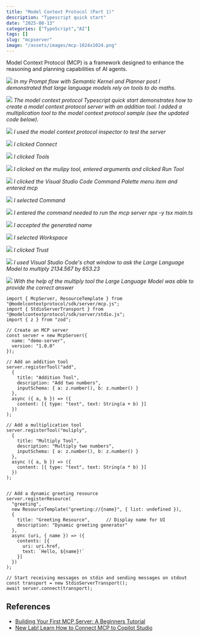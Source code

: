 ```yaml
---
title: "Model Context Protocol (Part 1)"
description: "Typescript quick start"
date: "2025-08-13"
categories: ["TypeScript","AI"]
tags: []
slug: "mcpserver"
image: "/assets/images/mcp-1024x1024.png"
---
```




Model Context Protocol (MCP) is a framework designed to enhance the reasoning and planning capabilities of AI agents.

![](/assets/images/mcpserver/screenshot202025-08-1320at2012.17.09e280afpm-2136x1248.png)
*In my Prompt flow with Semantic Kernel and Planner post I demonstrated that large language models rely on tools to do maths.*

![](/assets/images/mcpserver/screenshot202025-08-1320at201.17.25e280afpm-2136x1373.png)
*The model context protocol Typescript quick start demonstrates how to create a model context protocol server with an addition tool. I added a multiplication tool to the model context protocol sample (see the updated code below).*

![](/assets/images/mcpserver/screenshot202025-08-1320at2012.40.02e280afpm-2136x895.png)
*I used the model context protocol inspector to test the server*

![](/assets/images/mcpserver/screenshot202025-08-1320at2012.40.23e280afpm-2136x1380.png)
*I clicked Connect*

![](/assets/images/mcpserver/screenshot202025-08-1320at2012.40.34e280afpm-2136x1374.png)
*I clicked Tools*

![](/assets/images/mcpserver/screenshot202025-08-1320at2012.44.46e280afpm-2136x1377.png)
*I clicked on the mulipy tool, entered arguments and clicked Run Tool*

![](/assets/images/mcpserver/screenshot202025-08-1320at2012.47.03e280afpm-2136x432.png)
*I clicked the Visual Studio Code Command Palette menu item and entered mcp*

![](/assets/images/mcpserver/screenshot202025-08-1320at2012.47.21e280afpm-2136x328.png)
*I selected Command*

![](/assets/images/mcpserver/screenshot202025-08-1320at2012.48.16e280afpm-2136x407.png)
*I entered the command needed to run the mcp server npx -y tsx main.ts*

![](/assets/images/mcpserver/screenshot202025-08-1320at2012.48.46e280afpm-2136x301.png)
*I accepted the generated name*

![](/assets/images/mcpserver/screenshot202025-08-1320at2012.48.56e280afpm-2136x388.png)
*I selected Workspace*

![](/assets/images/mcpserver/screenshot202025-08-1320at2012.49.16e280afpm-1052x504.png)
*I clicked Trust*

![](/assets/images/mcpserver/screenshot202025-08-1320at2012.54.49e280afpm-2136x1263.png)
*I used Visual Studio Code's chat window to ask the Large Language Model to multiply 2134.567 by 653.23*

![](/assets/images/mcpserver/screenshot202025-08-1320at2012.55.18e280afpm-2136x1256.png)
*With the help of the multiply tool the Large Language Model was able to provide the correct answer*


```text
import { McpServer, ResourceTemplate } from "@modelcontextprotocol/sdk/server/mcp.js";
import { StdioServerTransport } from "@modelcontextprotocol/sdk/server/stdio.js";
import { z } from "zod";

// Create an MCP server
const server = new McpServer({
  name: "demo-server",
  version: "1.0.0"
});

// Add an addition tool
server.registerTool("add",
  {
    title: "Addition Tool",
    description: "Add two numbers",
    inputSchema: { a: z.number(), b: z.number() }
  },
  async ({ a, b }) => ({
    content: [{ type: "text", text: String(a + b) }]
  })
);

// Add a multiplication tool
server.registerTool("muliply",
  {
    title: "Multiply Tool",
    description: "Multiply two numbers",
    inputSchema: { a: z.number(), b: z.number() }
  },
  async ({ a, b }) => ({
    content: [{ type: "text", text: String(a * b) }]
  })
);


// Add a dynamic greeting resource
server.registerResource(
  "greeting",
  new ResourceTemplate("greeting://{name}", { list: undefined }),
  { 
    title: "Greeting Resource",      // Display name for UI
    description: "Dynamic greeting generator"
  },
  async (uri, { name }) => ({
    contents: [{
      uri: uri.href,
      text: `Hello, ${name}!`
    }]
  })
);

// Start receiving messages on stdin and sending messages on stdout
const transport = new StdioServerTransport();
await server.connect(transport);
```
## References

- [Building Your First MCP Server: A Beginners Tutorial](https://dev.to/debs_obrien/building-your-first-mcp-server-a-beginners-tutorial-5fag)
- [New Lab! Learn How to Connect MCP to Copilot Studio](https://www.youtube.com/watch?v=jG-XTzXxFCk)